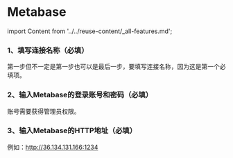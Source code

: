 # Metabase
import Content from '../../reuse-content/_all-features.md';

<Content />

### 1、填写连接名称（必填）

第一步但不一定是第一步也可以是最后一步，要填写连接名称，因为这是第一个必填项。

### 2、输入Metabase的登录账号和密码（必填）

账号需要获得管理员权限。

### 3、输入Metabase的HTTP地址（必填）

例如：http://36.134.131.166:1234